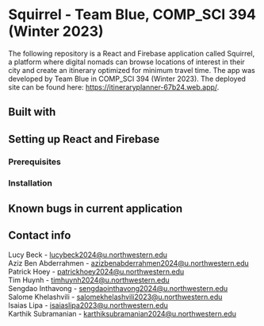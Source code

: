 # Squirrel - Team Blue, COMP_SCI 394 (Winter 2023)

The following repository is a React and Firebase application called Squirrel, a platform where digital nomads can browse locations of interest in their city and create an itinerary optimized for minimum travel time. The app was developed by Team Blue in COMP_SCI 394 (Winter 2023). The deployed site can be found here: https://itineraryplanner-67b24.web.app/. 

## Built with

## Setting up React and Firebase

### Prerequisites

### Installation

## Known bugs in current application

## Contact info
Lucy Beck - lucybeck2024@u.northwestern.edu  
Aziz Ben Abderrahmen - azizbenabderrahmen2024@u.northwestern.edu  
Patrick Hoey - patrickhoey2024@u.northwestern.edu  
Tim Huynh - timhuynh2024@u.northwestern.edu  
Sengdao Inthavong - sengdaointhavong2024@u.northwestern.edu  
Salome Khelashvili - salomekhelashvili2023@u.northwestern.edu  
Isaias Lipa - isaiaslipa2023@u.northwestern.edu  
Karthik Subramanian - karthiksubramanian2024@u.northwestern.edu  
